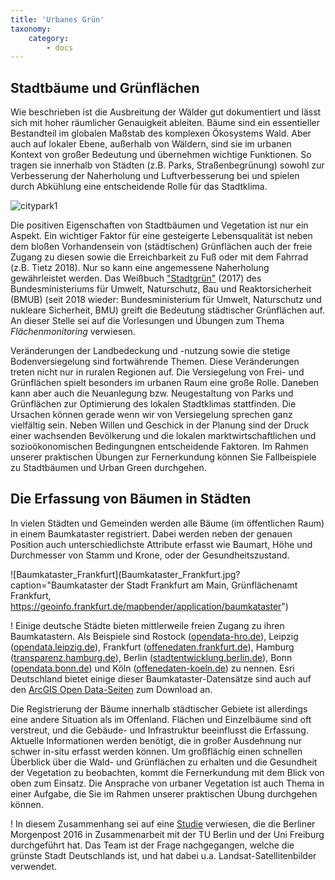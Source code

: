 ```yaml
---
title: 'Urbanes Grün'
taxonomy:
    category:
        - docs
---
```


## Stadtbäume und Grünflächen
Wie beschrieben ist die Ausbreitung der Wälder gut dokumentiert und lässt sich mit hoher räumlicher Genauigkeit ableiten. Bäume sind ein essentieller Bestandteil im globalen Maßstab des komplexen Ökosystems Wald. Aber auch auf lokaler Ebene, außerhalb von Wäldern, sind sie im urbanen Kontext von großer Bedeutung und übernehmen wichtige Funktionen. So tragen sie innerhalb von Städten (z.B. Parks, Straßenbegrünung) sowohl zur Verbesserung der Naherholung und Luftverbesserung bei und spielen durch Abkühlung eine entscheidende Rolle für das Stadtklima.

![citypark1](citypark1.jpg?resize=300)

Die positiven Eigenschaften von Stadtbäumen und Vegetation ist nur ein Aspekt. Ein wichtiger Faktor für eine gesteigerte Lebensqualität ist neben dem bloßen Vorhandensein von (städtischen) Grünflächen auch der freie Zugang zu diesen sowie die Erreichbarkeit zu Fuß oder mit dem Fahrrad (z.B. Tietz 2018). Nur so kann eine angemessene Naherholung gewährleistet werden. Das Weißbuch ["Stadtgrün"](https://www.bmi.bund.de/SharedDocs/downloads/DE/publikationen/themen/bauen/wohnen/weissbuch-stadtgruen.html) (2017) des Bundesministeriums für Umwelt, Naturschutz, Bau und Reaktorsicherheit (BMUB) (seit 2018 wieder: Bundesministerium für Umwelt, Naturschutz und nukleare Sicherheit, BMU) greift die Bedeutung städtischer Grünflächen auf. An dieser Stelle sei auf die Vorlesungen und Übungen zum Thema _Flächenmonitoring_ verwiesen.

Veränderungen der Landbedeckung und -nutzung sowie die stetige Bodenversiegelung sind fortwährende Themen. Diese Veränderungen treten nicht nur in ruralen Regionen auf. Die Versiegelung von Frei- und Grünflächen spielt besonders im urbanen Raum eine große Rolle.
Daneben kann aber auch die Neuanlegung bzw. Neugestaltung von Parks und Grünflächen zur Optimierung des lokalen Stadtklimas stattfinden. Die Ursachen können gerade wenn wir von Versiegelung sprechen ganz vielfältig sein. Neben Willen und Geschick in der Planung sind der Druck einer wachsenden Bevölkerung und die lokalen marktwirtschaftlichen und sozioökonomischen Bedingungnen entscheidende Faktoren. Im Rahmen unserer praktischen Übungen zur Fernerkundung können Sie Fallbeispiele zu Stadtbäumen und Urban Green durchgehen.

## Die Erfassung von Bäumen in Städten

In vielen Städten und Gemeinden werden alle Bäume (im öffentlichen Raum) in einem Baumkataster registriert. Dabei werden neben der genauen Position auch unterschiedlichste Attribute erfasst wie Baumart, Höhe und Durchmesser von Stamm und Krone, oder der Gesundheitszustand.

![Baumkataster_Frankfurt](Baumkataster_Frankfurt.jpg?caption="Baumkataster der Stadt Frankfurt am Main, Grünflächenamt Frankfurt, https://geoinfo.frankfurt.de/mapbender/application/baumkataster")

! Einige deutsche Städte bieten mittlerweile freien Zugang zu ihren Baumkatastern. Als Beispiele sind Rostock ([opendata-hro.de](https://www.opendata-hro.de/dataset/baeume)), Leipzig ([opendata.leipzig.de](https://opendata.leipzig.de/dataset/strassenbaumkataster)), Frankfurt ([offenedaten.frankfurt.de](http://www.offenedaten.frankfurt.de/dataset/baumkataster-frankfurt-am-main)), Hamburg ([transparenz.hamburg.de](http://suche.transparenz.hamburg.de/?q=Baumkataster&sort=score+desc%2Ctitle_string+asc&esq_not_all_versions=true)), Berlin ([stadtentwicklung.berlin.de](https://www.stadtentwicklung.berlin.de/geoinformation/)), Bonn ([opendata.bonn.de](https://opendata.bonn.de/dataset/baumstandorte)) und Köln ([offenedaten-koeln.de](https://www.offenedaten-koeln.de/dataset/baumkataster-koeln)) zu nennen. Esri Deutschland bietet einige dieser Baumkataster-Datensätze sind auch auf den [ArcGIS Open Data-Seiten](https://opendata-esri-de.opendata.arcgis.com/datasets?q=baumkataster) zum Download an.

Die Registrierung der Bäume innerhalb städtischer Gebiete ist allerdings eine andere Situation als im Offenland. Flächen und Einzelbäume sind oft verstreut, und die Gebäude- und Infrastruktur beeinflusst die Erfassung. Aktuelle Informationen werden benötigt, die in großer Ausdehnung nur schwer in-situ erfasst werden können. Um großflächig einen schnellen Überblick über die Wald- und Grünflächen zu erhalten und die Gesundheit der Vegetation zu beobachten, kommt die Fernerkundung mit dem Blick von oben zum Einsatz. Die Ansprache von urbaner Vegetation ist auch Thema in einer Aufgabe, die Sie im Rahmen unserer praktischen Übung durchgehen können.

! In diesem Zusammenhang sei auf eine [Studie](https://interaktiv.morgenpost.de/gruenste-staedte-deutschlands/) verwiesen, die die Berliner Morgenpost 2016 in Zusammenarbeit mit der TU Berlin und der Uni Freiburg durchgeführt hat. Das Team ist der Frage nachgegangen, welche die grünste Stadt Deutschlands ist, und hat dabei u.a. Landsat-Satellitenbilder verwendet.

